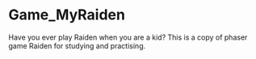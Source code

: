 # Game_MyRaiden
Have you ever play Raiden when you are a kid? This is a copy of phaser game Raiden for studying and practising.
